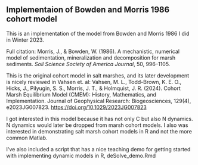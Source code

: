 ## Implementaion of Bowden and Morris 1986 cohort model
This is an implementation of the model from Bowden and Morris 1986 I did in Winter 2023. 

Full citation:
Morris, J., & Bowden, W. (1986). A mechanistic, numerical model of sedimentation, mineralization and decomposition for marsh sediments. *Soil Science Society of America Journal*, 50, 996–1105.

This is the original cohort model in salt marshes, and its later development is nicely reviewed in Vahsen et. al:
Vahsen, M. L., Todd-Brown, K. E. O., Hicks, J., Pilyugin, S. S., Morris, J. T., & Holmquist, J. R. (2024). Cohort Marsh Equilibrium Model (CMEM): History, Mathematics, and Implementation. Journal of Geophysical Research: Biogeosciences, 129(4), e2023JG007823. https://doi.org/10.1029/2023JG007823

I got interested in this model because it has not only C but also N dynamics. N dynamics would later be dropped from marsh cohort models. I also was interested in demonstrating salt marsh cohort models in R and not the more common Matlab.

I've also included a script that has a nice teaching demo for getting started with implementing dynamic models in R, deSolve_demo.Rmd
